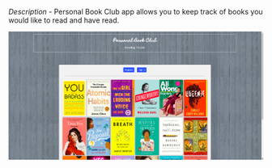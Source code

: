 *Description* - Personal Book Club app allows you to keep track of books you would like to read and have read.

![Personal Book Club landing page](/portfolio-3.jpg)

